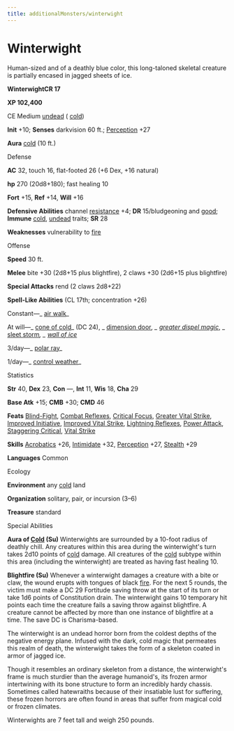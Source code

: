 ```yaml
---
title: additionalMonsters/winterwight
---
```

# Winterwight

Human-sized and of a deathly blue color, this long-taloned skeletal creature is partially encased in jagged sheets of ice.

**WinterwightCR 17**

**XP 102,400**

CE Medium [undead](monsters/creatureTypes.md#_undead) ( [cold](monsters/creatureTypes.md#_cold-subtype))

**Init** +10; **Senses** darkvision 60 ft.; [Perception](additionalMonsters/../skills/perception.md#_perception) +27

**Aura** [cold](monsters/creatureTypes.md#_cold-subtype) (10 ft.)

Defense

**AC** 32, touch 16, flat-footed 26 (+6 Dex, +16 natural)

**hp** 270 (20d8+180); fast healing 10

**Fort** +15, **Ref** +14, **Will** +16

**Defensive Abilities** channel [resistance](monsters/universalMonsterRules.md#_resistance) +4; **DR** 15/bludgeoning and [good](monsters/creatureTypes.md#_good-subtype); **Immune** [cold](monsters/creatureTypes.md#_cold-subtype), [undead](monsters/creatureTypes.md#_undead) traits; **SR** 28

**Weaknesses** vulnerability to [fire](monsters/creatureTypes.md#_fire-subtype)

Offense

**Speed** 30 ft.

**Melee** bite +30 (2d8+15 plus blightfire), 2 claws +30 (2d6+15 plus blightfire)

**Special Attacks** rend (2 claws 2d8+22)

**Spell-Like Abilities** (CL 17th; concentration +26)

Constant—_ [air walk](additionalMonsters/../spells/airWalk.md#_air-walk)_

At will—_ [cone of cold](additionalMonsters/../spells/coneOfCold.md#_cone-of-cold)_ (DC 24), _ [dimension door](additionalMonsters/../spells/dimensionDoor.md#_dimension-door)_, _ [greater dispel magic](additionalMonsters/../spells/dispelMagic.md#_dispel-magic-greater)_, _ [sleet storm](additionalMonsters/../spells/sleetStorm.md#_sleet-storm)_, _ [wall of ice](additionalMonsters/../spells/wallOfIce.md#_wall-of-ice)_

3/day—_ [polar ray](additionalMonsters/../spells/polarRay.md#_polar-ray)_

1/day—_ [control weather](additionalMonsters/../spells/controlWeather.md#_control-weather)_

Statistics

**Str** 40, **Dex** 23, **Con** —, **Int** 11, **Wis** 18, **Cha** 29

**Base Atk** +15; **CMB** +30; **CMD** 46

**Feats** [Blind-Fight](additionalMonsters/../feats.md#_blind-fight), [Combat Reflexes](additionalMonsters/../feats.md#_combat-reflexes), [Critical Focus](additionalMonsters/../feats.md#_critical-focus), [Greater Vital Strike](additionalMonsters/../feats.md#_greater-vital-strike), [Improved Initiative](additionalMonsters/../feats.md#_improved-initiative), [Improved Vital Strike](additionalMonsters/../feats.md#_improved-vital-strike), [Lightning Reflexes](additionalMonsters/../feats.md#_lightning-reflexes), [Power Attack](additionalMonsters/../feats.md#_power-attack), [Staggering Critical](additionalMonsters/../feats.md#_staggering-critical), [Vital Strike](additionalMonsters/../feats.md#_vital-strike)

**Skills** [Acrobatics](additionalMonsters/../skills/acrobatics.md#_acrobatics) +26, [Intimidate](additionalMonsters/../skills/intimidate.md#_intimidate) +32, [Perception](additionalMonsters/../skills/perception.md#_perception) +27, [Stealth](additionalMonsters/../skills/stealth.md#_stealth) +29

**Languages** Common

Ecology

**Environment** any [cold](monsters/creatureTypes.md#_cold-subtype) land

**Organization** solitary, pair, or incursion (3–6)

**Treasure** standard

Special Abilities

**Aura of [Cold](monsters/creatureTypes.md#_cold-subtype) (Su)** Winterwights are surrounded by a 10-foot radius of deathly chill. Any creatures within this area during the winterwight's turn takes 2d10 points of [cold](monsters/creatureTypes.md#_cold-subtype) damage. All creatures of the [cold](monsters/creatureTypes.md#_cold-subtype) subtype within this area (including the winterwight) are treated as having fast healing 10.

**Blightfire (Su)** Whenever a winterwight damages a creature with a bite or claw, the wound erupts with tongues of black [fire](monsters/creatureTypes.md#_fire-subtype). For the next 5 rounds, the victim must make a DC 29 Fortitude saving throw at the start of its turn or take 1d6 points of Constitution drain. The winterwight gains 10 temporary hit points each time the creature fails a saving throw against blightfire. A creature cannot be affected by more than one instance of blightfire at a time. The save DC is Charisma-based.

The winterwight is an undead horror born from the coldest depths of the negative energy plane. Infused with the dark, cold magic that permeates this realm of death, the winterwight takes the form of a skeleton coated in armor of jagged ice.

Though it resembles an ordinary skeleton from a distance, the winterwight's frame is much sturdier than the average humanoid's, its frozen armor intertwining with its bone structure to form an incredibly hardy chassis. Sometimes called hatewraiths because of their insatiable lust for suffering, these frozen horrors are often found in areas that suffer from magical cold or frozen climates.

Winterwights are 7 feet tall and weigh 250 pounds.

